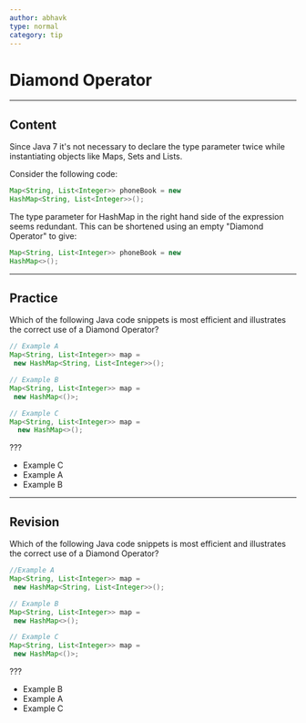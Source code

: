 ```yaml
---
author: abhavk
type: normal
category: tip
---
```


# Diamond Operator


---

## Content

Since Java 7 it's not necessary to declare the type parameter twice while instantiating objects like Maps, Sets and Lists.

Consider the following code:

```java
Map<String, List<Integer>> phoneBook = new 
HashMap<String, List<Integer>>();
```

The type parameter for HashMap in the right hand side of the expression seems redundant. This can be shortened using an empty "Diamond Operator" to give:

```java
Map<String, List<Integer>> phoneBook = new 
HashMap<>();
```


---

## Practice

Which of the following Java code snippets is most efficient and illustrates the correct use of a Diamond Operator?

```java
// Example A
Map<String, List<Integer>> map =
 new HashMap<String, List<Integer>>();

// Example B
Map<String, List<Integer>> map =
 new HashMap<()>;

// Example C
Map<String, List<Integer>> map =
  new HashMap<>();
```

???

* Example C
* Example A
* Example B


---

## Revision

Which of the following Java code snippets is most efficient and illustrates the correct use of a Diamond Operator?

```java
//Example A
Map<String, List<Integer>> map =
 new HashMap<String, List<Integer>>();

// Example B
Map<String, List<Integer>> map =
 new HashMap<>();

// Example C
Map<String, List<Integer>> map =
 new HashMap<()>;
```

???

* Example B
* Example A
* Example C
 
